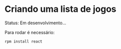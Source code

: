 # Criando uma lista de jogos

Status: Em desenvolvimento...

Para rodar é necessário:
```
rpm install react
```
